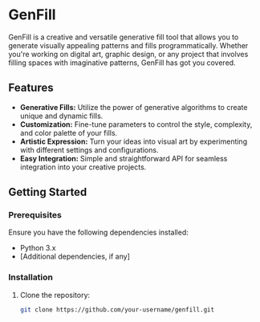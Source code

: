 # GenFill

GenFill is a creative and versatile generative fill tool that allows you to generate visually appealing patterns and fills programmatically. Whether you're working on digital art, graphic design, or any project that involves filling spaces with imaginative patterns, GenFill has got you covered.

## Features

- **Generative Fills:** Utilize the power of generative algorithms to create unique and dynamic fills.
- **Customization:** Fine-tune parameters to control the style, complexity, and color palette of your fills.
- **Artistic Expression:** Turn your ideas into visual art by experimenting with different settings and configurations.
- **Easy Integration:** Simple and straightforward API for seamless integration into your creative projects.

## Getting Started

### Prerequisites

Ensure you have the following dependencies installed:

- Python 3.x
- [Additional dependencies, if any]

### Installation

1. Clone the repository:

   ```bash
   git clone https://github.com/your-username/genfill.git
